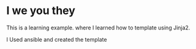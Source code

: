 # I we you they 
This is a learning example. where I learned how to template using Jinja2.

I Used ansible and created the template
